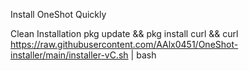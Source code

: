 Install OneShot Quickly

Clean Installation
pkg update && pkg install curl && curl https://raw.githubusercontent.com/AAlx0451/OneShot-installer/main/installer-vC.sh | bash
